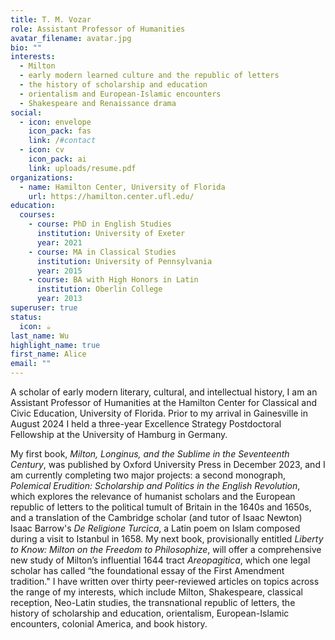```yaml
---
title: T. M. Vozar
role: Assistant Professor of Humanities
avatar_filename: avatar.jpg
bio: ""
interests:
  - Milton
  - early modern learned culture and the republic of letters
  - the history of scholarship and education
  - orientalism and European-Islamic encounters
  - Shakespeare and Renaissance drama
social:
  - icon: envelope
    icon_pack: fas
    link: /#contact
  - icon: cv
    icon_pack: ai
    link: uploads/resume.pdf
organizations:
  - name: Hamilton Center, University of Florida
    url: https://hamilton.center.ufl.edu/
education:
  courses:
    - course: PhD in English Studies
      institution: University of Exeter
      year: 2021
    - course: MA in Classical Studies
      institution: University of Pennsylvania
      year: 2015
    - course: BA with High Honors in Latin
      institution: Oberlin College
      year: 2013
superuser: true
status:
  icon: ☕️
last_name: Wu
highlight_name: true
first_name: Alice
email: ""
---
```

A﻿ scholar of early modern literary, cultural, and intellectual history, I am an Assistant Professor of Humanities at the Hamilton Center for Classical and Civic Education, University of Florida. Prior to my arrival in Gainesville in August 2024 I held a three-year Excellence Strategy Postdoctoral Fellowship at the University of Hamburg in Germany.

My first book, *Milton, Longinus, and the Sublime in the Seventeenth Century*, was published by Oxford University Press in December 2023, and I am currently completing two major projects: a second monograph, *Polemical Erudition: Scholarship and Politics in the English Revolution*, which explores the relevance of humanist scholars and the European republic of letters to the political tumult of Britain in the 1640s and 1650s, and a translation of the Cambridge scholar (and tutor of Isaac Newton) Isaac Barrow's *De Religione Turcica*, a Latin poem on Islam composed during a visit to Istanbul in 1658. My next book, provisionally entitled *Liberty to Know: Milton on the Freedom to Philosophize*, will offer a comprehensive new study of Milton’s influential 1644 tract *Areopagitica*, which one legal scholar has called “the foundational essay of the First Amendment tradition." I have written over thirty peer-reviewed articles on topics across the range of my interests, which include Milton, Shakespeare, classical reception, Neo-Latin studies, the transnational republic of letters, the history of scholarship and education, orientalism, European-Islamic encounters, colonial America, and book history.